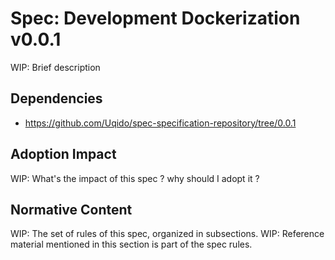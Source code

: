 # Spec: Development Dockerization v0.0.1

WIP: Brief description

## Dependencies

- https://github.com/Uqido/spec-specification-repository/tree/0.0.1

## Adoption Impact

WIP: What's the impact of this spec ? why should I adopt it ?

## Normative Content

WIP: The set of rules of this spec, organized in subsections.
WIP: Reference material mentioned in this section is part of the spec rules.
